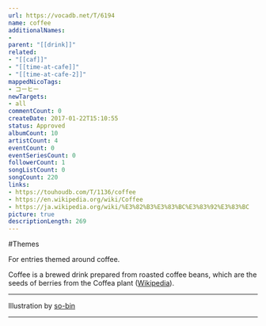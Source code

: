 ```yaml
---
url: https://vocadb.net/T/6194
name: coffee
additionalNames: 
- 
parent: "[[drink]]"
related:
- "[[caf]]"
- "[[time-at-cafe]]"
- "[[time-at-cafe-2]]"
mappedNicoTags:
- コーヒー
newTargets:
- all
commentCount: 0
createDate: 2017-01-22T15:10:55
status: Approved
albumCount: 10
artistCount: 4
eventCount: 0
eventSeriesCount: 0
followerCount: 1
songListCount: 0
songCount: 220
links: 
- https://touhoudb.com/T/1136/coffee
- https://en.wikipedia.org/wiki/Coffee
- https://ja.wikipedia.org/wiki/%E3%82%B3%E3%83%BC%E3%83%92%E3%83%BC
picture: true
descriptionLength: 269
---
```


#Themes

For entries themed around coffee.

Coffee is a brewed drink prepared from roasted coffee beans, which are the seeds of berries from the Coffea plant ([Wikipedia](https://en.wikipedia.org/wiki/Coffee)).
___
Illustration by [so-bin](https://www.pixiv.net/en/users/991436)

---


